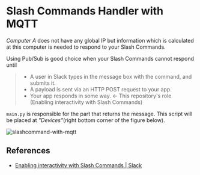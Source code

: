 # Slash Commands Handler with MQTT

*Computer A* does not have any global IP but information which is calculated at this computer is needed to respond to your Slash Commands.

Using Pub/Sub is good choice  when your Slash Commands cannot respond until

> - A user in Slack types in the message box with the command, and submits it.
> - A payload is sent via an HTTP POST request to your app.
> - Your app responds in some way. <- This repository's role
> (Enabling interactivity with Slash Commands)

`main.py` is responsible for the part that returns the message. This script will be placed at *"Devices"*(right bottom corner of the figure below).

![slashcommand-with-mqtt](https://user-images.githubusercontent.com/61489178/152280378-325a3336-e9d3-4a0a-9443-748c71c86b86.jpg)


## References

- [Enabling interactivity with Slash Commands | Slack](https://api.slack.com/interactivity/slash-commands)
